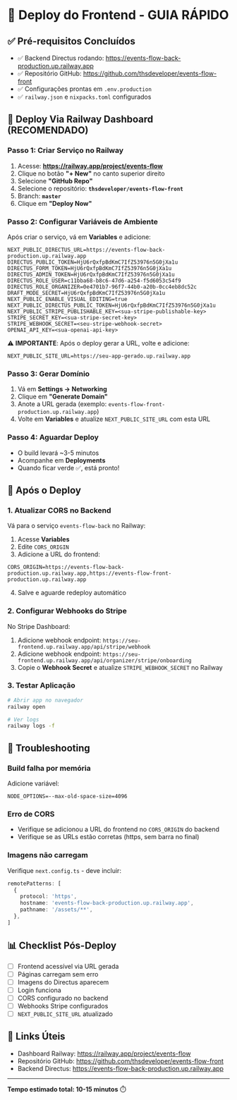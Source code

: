 # 🚀 Deploy do Frontend - GUIA RÁPIDO

## ✅ Pré-requisitos Concluídos

- ✅ Backend Directus rodando: https://events-flow-back-production.up.railway.app
- ✅ Repositório GitHub: https://github.com/thsdeveloper/events-flow-front
- ✅ Configurações prontas em `.env.production`
- ✅ `railway.json` e `nixpacks.toml` configurados

## 🎯 Deploy Via Railway Dashboard (RECOMENDADO)

### Passo 1: Criar Serviço no Railway

1. Acesse: **https://railway.app/project/events-flow**
2. Clique no botão **"+ New"** no canto superior direito
3. Selecione **"GitHub Repo"**
4. Selecione o repositório: **`thsdeveloper/events-flow-front`**
5. Branch: **`master`**
6. Clique em **"Deploy Now"**

### Passo 2: Configurar Variáveis de Ambiente

Após criar o serviço, vá em **Variables** e adicione:

```env
NEXT_PUBLIC_DIRECTUS_URL=https://events-flow-back-production.up.railway.app
DIRECTUS_PUBLIC_TOKEN=HjU6rQxfpBdKmC7IfZ53976n5G0jXa1u
DIRECTUS_FORM_TOKEN=HjU6rQxfpBdKmC7IfZ53976n5G0jXa1u
DIRECTUS_ADMIN_TOKEN=HjU6rQxfpBdKmC7IfZ53976n5G0jXa1u
DIRECTUS_ROLE_USER=c11bba68-b8c6-47d6-a254-f5d6053c54f9
DIRECTUS_ROLE_ORGANIZER=0e4701b7-96f7-44b0-a20b-0cc4eb8dc52c
DRAFT_MODE_SECRET=HjU6rQxfpBdKmC7IfZ53976n5G0jXa1u
NEXT_PUBLIC_ENABLE_VISUAL_EDITING=true
NEXT_PUBLIC_DIRECTUS_PUBLIC_TOKEN=HjU6rQxfpBdKmC7IfZ53976n5G0jXa1u
NEXT_PUBLIC_STRIPE_PUBLISHABLE_KEY=<sua-stripe-publishable-key>
STRIPE_SECRET_KEY=<sua-stripe-secret-key>
STRIPE_WEBHOOK_SECRET=<seu-stripe-webhook-secret>
OPENAI_API_KEY=<sua-openai-api-key>
```

⚠️ **IMPORTANTE**: Após o deploy gerar a URL, volte e adicione:

```env
NEXT_PUBLIC_SITE_URL=https://seu-app-gerado.up.railway.app
```

### Passo 3: Gerar Domínio

1. Vá em **Settings → Networking**
2. Clique em **"Generate Domain"**
3. Anote a URL gerada (exemplo: `events-flow-front-production.up.railway.app`)
4. Volte em **Variables** e atualize `NEXT_PUBLIC_SITE_URL` com esta URL

### Passo 4: Aguardar Deploy

- O build levará ~3-5 minutos
- Acompanhe em **Deployments**
- Quando ficar verde ✅, está pronto!

## 📝 Após o Deploy

### 1. Atualizar CORS no Backend

Vá para o serviço `events-flow-back` no Railway:

1. Acesse **Variables**
2. Edite `CORS_ORIGIN`
3. Adicione a URL do frontend:

```
CORS_ORIGIN=https://events-flow-back-production.up.railway.app,https://events-flow-front-production.up.railway.app
```

4. Salve e aguarde redeploy automático

### 2. Configurar Webhooks do Stripe

No Stripe Dashboard:

1. Adicione webhook endpoint: `https://seu-frontend.up.railway.app/api/stripe/webhook`
2. Adicione webhook endpoint: `https://seu-frontend.up.railway.app/api/organizer/stripe/onboarding`
3. Copie o **Webhook Secret** e atualize `STRIPE_WEBHOOK_SECRET` no Railway

### 3. Testar Aplicação

```bash
# Abrir app no navegador
railway open

# Ver logs
railway logs -f
```

## 🐛 Troubleshooting

### Build falha por memória

Adicione variável:
```
NODE_OPTIONS=--max-old-space-size=4096
```

### Erro de CORS

- Verifique se adicionou a URL do frontend no `CORS_ORIGIN` do backend
- Verifique se as URLs estão corretas (https, sem barra no final)

### Imagens não carregam

Verifique `next.config.ts` - deve incluir:
```typescript
remotePatterns: [
  {
    protocol: 'https',
    hostname: 'events-flow-back-production.up.railway.app',
    pathname: '/assets/**',
  },
]
```

## 📊 Checklist Pós-Deploy

- [ ] Frontend acessível via URL gerada
- [ ] Páginas carregam sem erro
- [ ] Imagens do Directus aparecem
- [ ] Login funciona
- [ ] CORS configurado no backend
- [ ] Webhooks Stripe configurados
- [ ] `NEXT_PUBLIC_SITE_URL` atualizado

## 🔗 Links Úteis

- Dashboard Railway: https://railway.app/project/events-flow
- Repositório GitHub: https://github.com/thsdeveloper/events-flow-front
- Backend Directus: https://events-flow-back-production.up.railway.app

---

**Tempo estimado total: 10-15 minutos** ⏱️
